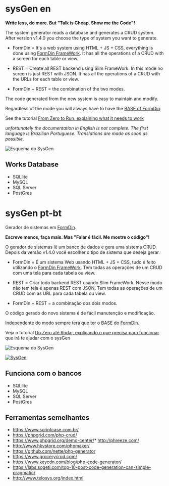 # sysGen en

**Write less, do more. But "Talk is Cheap. Show me the Code"!** 

The system generator reads a database and generates a CRUD system. After version v1.4.0 you choose the type of system you want to generate.

* FormDin = It's a web system using HTML + JS + CSS, everything is done using [FormDin FrameWork](https://github.com/bjverde/formDin). It has all the operations of a CRUD with a screen for each table or view.

* REST = Create all REST backend using Slim FrameWork. In this mode no screen is just REST with JSON. It has all the operations of a CRUD with the URLs for each table or view.

* FormDin + REST = the combination of the two modes.

The code generated from the new system is easy to maintain and modify.

Regardless of the mode you will always have to have the [BASE of FormDin](https://github.com/bjverde/formDin).

See the tutorial [From Zero to Run, explaining what it needs to work](https://translate.googleusercontent.com/translate_c?depth=1&hl=pt-BR&rurl=translate.google.com.br&sl=pt-BR&sp=nmt4&tl=en&u=https://github.com/bjverde/sysgen/wiki/Do-Zero-at%25C3%25A9-Rodar&xid=17259,15700022,15700186,15700190,15700253,15700256,15700259&usg=ALkJrhji6I_1MZNkeaCFikC4QZpRwb0Cww)

*unfortunately the documentation in English is not complete. The first language is Brazilian Portuguese. Translations are made as soon as possible.*

![Esquema do SysGen](https://raw.githubusercontent.com/bjverde/sysgen/master/images/2-code-gen-database-first.png)

## Works Database
* SQLlite
* MySQL
* SQL Server
* PostGres

# sysGen pt-bt

Gerador de sistemas em [FormDin](https://github.com/bjverde/formDin).

**Escreve menos, faça mais. Mas "Falar é fácil. Me mostre o código"!** 

O gerador de sistemas lê um banco de dados e gera uma sistema CRUD. Depois da versão v1.4.0 você escolher o tipo de sistema que deseja gerar.

* FormDin =  É um sistema Web usando HTML + JS + CSS, tudo é feito utilizando o  [FormDin FrameWork](https://github.com/bjverde/formDin). Tem todas as operações de um CRUD com uma tela para cada tabela ou view.

* REST = Criar todo backend REST usando Slim FrameWork. Nesse modo não tem tela é apenas REST com JSON. Tem todas as operações de um CRUD com as URL para cada tabela ou view.

* FormDin + REST = a combinação dos dois modos.

O código gerado do novo sistema é de fácil manutenção e modificação.

Independente do modo sempre terá que ter o BASE do [FormDin](https://github.com/bjverde/formDin).

Veja o tutorial [Do Zero até Rodar, explicando o que precisa para funcionar](https://github.com/bjverde/sysgen/wiki/Do-Zero-at%C3%A9-Rodar) que irá te ajudar com o sysGen

![Esquema do SysGen](https://raw.githubusercontent.com/bjverde/sysgen/master/images/2-code-gen-database-first.png)


[![SysGen](http://img.youtube.com/vi/GdPEt5H6l_Q/0.jpg)](http://www.youtube.com/watch?v=GdPEt5H6l_Q "SysGen vídeo no Youtube")

## Funciona com o bancos
* SQLlite
* MySQL
* SQL Server
* PostGres

## Ferramentas semelhantes
* https://www.scriptcase.com.br/
* https://phpgrid.com/php-crud/
* https://www.phpgrid.org/demo-center/* http://phreeze.com/
* http://www.hkvstore.com/phpmaker/
* https://github.com/nette/php-generator
* https://www.grocerycrud.com/
* https://www.keycdn.com/blog/php-code-generator/
* https://labs.sogeti.com/top-10-post-code-generation-can-simple-pragmatic/
* http://www.telosys.org/index.html
